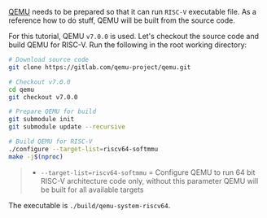 [QEMU](https://www.qemu.org/) needs to be prepared so that it can run `RISC-V` executable file. As a reference how to do stuff, QEMU will be built from the source code.

For this tutorial, QEMU `v7.0.0` is used. Let's checkout the source code and build QEMU for RISC-V. Run the following in the root working directory:
``` bash
# Download source code
git clone https://gitlab.com/qemu-project/qemu.git

# Checkout v7.0.0
cd qemu
git checkout v7.0.0

# Prepare QEMU for build
git submodule init
git submodule update --recursive

# Build QEMU for RISC-V
./configure --target-list=riscv64-softmmu
make -j$(nproc)
```
> - `--target-list=riscv64-softmmu` = Configure QEMU to run 64 bit RISC-V architecture code only, without this parameter QEMU will be built for all available targets

The executable is `./build/qemu-system-riscv64`.
